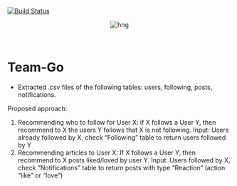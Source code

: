 [![Build Status](https://travis-ci.org/timolinn/hng.tech.svg?branch=master)](https://travis-ci.org/timolinn/hng.tech)

<div align="center">

![hng](https://res.cloudinary.com/iambeejayayo/image/upload/v1554240066/brand-logo.png)

<br>

</div>

# Team-Go
- Extracted .csv files of the following tables: users, following, posts, notifications.

Proposed approach:
1. Recommending who to follow for User X: if X follows  a User Y, then recommend to X the users Y follows that X is not following.
Input: Users already followed by X, check “Following” table to return users followed by Y
2. Recommending articles to User X:
If X follows a User Y, then recommend to X posts liked/loved by user Y.
Input: Users followed by X, check “Notifications” table to return posts with type “Reaction” (action “like” or “love”)
